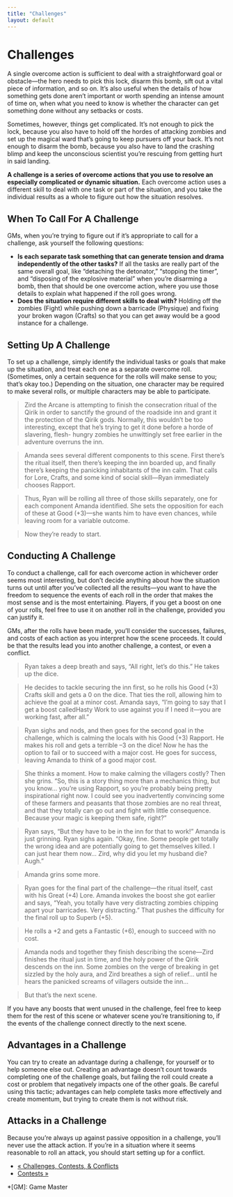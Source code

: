 ```yaml
---
title: "Challenges"
layout: default
---
```


#  Challenges

A single overcome action is sufficient to deal with a straightforward goal or
obstacle—the hero needs to pick this lock, disarm this bomb, sift out a vital
piece of information, and so on. It’s also useful when the details of how
something gets done aren’t important or worth spending an intense amount of
time on, when what you need to know is whether the character can get something
done without any setbacks or costs.

Sometimes, however, things get complicated. It’s not enough to pick the lock,
because you also have to hold off the hordes of attacking zombies and set up
the magical ward that’s going to keep pursuers off your back. It’s not enough
to disarm the bomb, because you also have to land the crashing blimp and keep
the unconscious scientist you’re rescuing from getting hurt in said landing.

**A challenge is a series of overcome actions that you use to resolve an especially complicated or dynamic situation.** Each overcome action uses a different skill to deal with one task or part of the situation, and you take the individual results as a whole to figure out how the situation resolves.

## When To Call For A Challenge

GMs, when you’re trying to figure out if it’s appropriate to call for a
challenge, ask yourself the following questions:

  * **Is each separate task something that can generate tension and drama independently of the other tasks?** If all the tasks are really part of the same overall goal, like “detaching the detonator,” “stopping the timer”, and “disposing of the explosive material” when you’re disarming a bomb, then that should be one overcome action, where you use those details to explain what happened if the roll goes wrong.
  * **Does the situation require different skills to deal with?** Holding off the zombies (Fight) while pushing down a barricade (Physique) and fixing your broken wagon (Crafts) so that you can get away would be a good instance for a challenge.

## Setting Up A Challenge

To set up a challenge, simply identify the individual tasks or goals that make
up the situation, and treat each one as a separate overcome roll. (Sometimes,
only a certain sequence for the rolls will make sense to you; that’s okay
too.) Depending on the situation, one character may be required to make
several rolls, or multiple characters may be able to participate.

> Zird the Arcane is attempting to finish the consecration ritual of the Qirik
in order to sanctify the ground of the roadside inn and grant it the
protection of the Qirik gods. Normally, this wouldn’t be too interesting,
except that he’s trying to get it done before a horde of slavering, flesh-
hungry zombies he unwittingly set free earlier in the adventure overruns the
inn.

>

> Amanda sees several different components to this scene. First there’s the
ritual itself, then there’s keeping the inn boarded up, and finally there’s
keeping the panicking inhabitants of the inn calm. That calls for Lore,
Crafts, and some kind of social skill—Ryan immediately chooses Rapport.

>

> Thus, Ryan will be rolling all three of those skills separately, one for
each component Amanda identified. She sets the opposition for each of these at
Good (+3)—she wants him to have even chances, while leaving room for a
variable outcome.

>

> Now they’re ready to start.

## Conducting A Challenge

To conduct a challenge, call for each overcome action in whichever order seems
most interesting, but don’t decide anything about how the situation turns out
until after you’ve collected all the results—you want to have the freedom to
sequence the events of each roll in the order that makes the most sense and is
the most entertaining. Players, if you get a boost on one of your rolls, feel
free to use it on another roll in the challenge, provided you can justify it.

GMs, after the rolls have been made, you’ll consider the successes, failures,
and costs of each action as you interpret how the scene proceeds. It could be
that the results lead you into another challenge, a contest, or even a
conflict.

> Ryan takes a deep breath and says, “All right, let’s do this.” He takes up
the dice.

>

> He decides to tackle securing the inn first, so he rolls his Good (+3)
Crafts skill and gets a 0 on the dice. That ties the roll, allowing him to
achieve the goal at a minor cost. Amanda says, “I’m going to say that I get a
boost calledHasty Work to use against you if I need it—you are working fast,
after all.”

>

> Ryan sighs and nods, and then goes for the second goal in the challenge,
which is calming the locals with his Good (+3) Rapport. He makes his roll and
gets a terrible –3 on the dice! Now he has the option to fail or to succeed
with a major cost. He goes for success, leaving Amanda to think of a good
major cost.

>

> She thinks a moment. How to make calming the villagers costly? Then she
grins. “So, this is a story thing more than a mechanics thing, but you know…
you’re using Rapport, so you’re probably being pretty inspirational right now.
I could see you inadvertently convincing some of these farmers and peasants
that those zombies are no real threat, and that they totally can go out and
fight with little consequence. Because your magic is keeping them safe,
right?”

>

> Ryan says, “But they have to be in the inn for that to work!” Amanda is just
grinning. Ryan sighs again. “Okay, fine. Some people get totally the wrong
idea and are potentially going to get themselves killed. I can just hear them
now… Zird, why did you let my husband die? Augh.”

>

> Amanda grins some more.

>

> Ryan goes for the final part of the challenge—the ritual itself, cast with
his Great (+4) Lore. Amanda invokes the boost she got earlier and says, “Yeah,
you totally have very distracting zombies chipping apart your barricades. Very
distracting.” That pushes the difficulty for the final roll up to Superb (+5).

>

> He rolls a +2 and gets a Fantastic (+6), enough to succeed with no cost.

>

> Amanda nods and together they finish describing the scene—Zird finishes the
ritual just in time, and the holy power of the Qirik descends on the inn. Some
zombies on the verge of breaking in get sizzled by the holy aura, and Zird
breathes a sigh of relief… until he hears the panicked screams of villagers
outside the inn…

>

> But that’s the next scene.

If you have any boosts that went unused in the challenge, feel free to keep
them for the rest of this scene or whatever scene you’re transitioning to, if
the events of the challenge connect directly to the next scene.

## Advantages in a Challenge

You can try to create an advantage during a challenge, for yourself or to help
someone else out. Creating an advantage doesn’t count towards completing one
of the challenge goals, but failing the roll could create a cost or problem
that negatively impacts one of the other goals. Be careful using this tactic;
advantages can help complete tasks more effectively and create momentum, but
trying to create them is not without risk.

## Attacks in a Challenge

Because you’re always up against passive opposition in a challenge, you’ll
never use the attack action. If you’re in a situation where it seems
reasonable to roll an attack, you should start setting up for a conflict.

  * [« Challenges, Contests, &amp; Conflicts](/fate-srd/fate-core/challenges-contests-conflicts)
  * [Contests »](/fate-srd/fate-core/contests)

  *[GM]: Game Master


